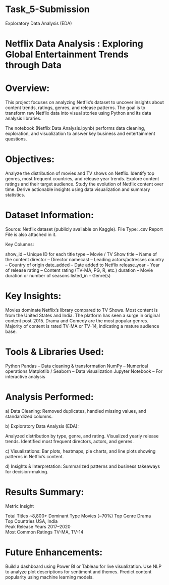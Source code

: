 # Task_5-Submission
Exploratory Data Analysis (EDA)

# Netflix Data Analysis : Exploring Global Entertainment Trends through Data 

# Overview: 
This project focuses on analyzing Netflix’s dataset to uncover insights about content trends, ratings, genres, and release patterns.
The goal is to transform raw Netflix data into visual stories using Python and its data analysis libraries.

The notebook (Netflix Data Analysis.ipynb) performs data cleaning, exploration, and visualization to answer key business and entertainment questions. 

# Objectives: 

Analyze the distribution of movies and TV shows on Netflix.
Identify top genres, most frequent countries, and release year trends.
Explore content ratings and their target audience.
Study the evolution of Netflix content over time.
Derive actionable insights using data visualization and summary statistics.   

# Dataset Information: 

Source: Netflix dataset (publicly available on Kaggle).
File Type: .csv 
Report File is also attached in it. 

Key Columns:

show_id – Unique ID for each title
type – Movie / TV Show
title – Name of the content
director – Director 
namecast – Leading actors/actresses
country – Country of origin
date_added – Date added to Netflix
release_year – Year of release
rating – Content rating (TV-MA, PG, R, etc.)
duration – Movie duration or number of seasons
listed_in – Genre(s)   

# Key Insights: 

Movies dominate Netflix’s library compared to TV Shows.
Most content is from the United States and India.
The platform has seen a surge in original content post-2015.
Drama and Comedy are the most popular genres.
Majority of content is rated TV-MA or TV-14, indicating a mature audience base.  

# Tools & Libraries Used: 

Python
Pandas – Data cleaning & transformation
NumPy – Numerical operations
Matplotlib / Seaborn – Data visualization
Jupyter Notebook – For interactive analysis  

# Analysis Performed: 

a) Data Cleaning: Removed duplicates, handled missing values, and standardized columns.

b) Exploratory Data Analysis (EDA):

Analyzed distribution by type, genre, and rating.
Visualized yearly release trends.
Identified most frequent directors, actors, and genres.

c) Visualizations:  Bar plots, heatmaps, pie charts, and line plots showing patterns in Netflix’s content.

d) Insights & Interpretation: Summarized patterns and business takeaways for decision-making.    

# Results Summary: 

 Metric               Insight       
  
 Total Titles         ~8,800+ 
 Dominant Type        Movies (~70%) 
 Top Genre            Drama         
 Top Countries        USA, India    
 Peak Release Years   2017–2020     
 Most Common Ratings  TV-MA, TV-14   

 # Future Enhancements:

Build a dashboard using Power BI or Tableau for live visualization.
Use NLP to analyze plot descriptions for sentiment and themes.
Predict content popularity using machine learning models.  




